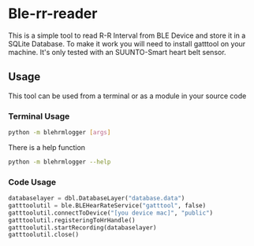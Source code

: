 # Ble-rr-reader

This is a simple tool to read R-R Interval from BLE Device and store it in a SQLite Database. To make it work you will need to install gatttool on your machine. It's only tested with an SUUNTO-Smart heart belt sensor.

## Usage
This tool can be used from a terminal or as a module in your source code

### Terminal Usage
```sh
python -m blehrmlogger [args]
```

There is a help function
```sh
python -m blehrmlogger --help
```
### Code Usage
```python
databaselayer = dbl.DatabaseLayer("database.data")
gatttoolutil = ble.BLEHearRateService("gatttool", false)
gatttoolutil.connectToDevice("[you device mac]", "public")
gatttoolutil.registeringToHrHandle()
gatttoolutil.startRecording(databaselayer)
gatttoolutil.close()
```

